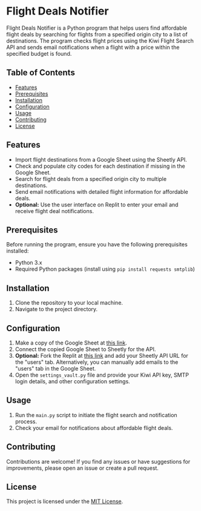 # Flight Deals Notifier

Flight Deals Notifier is a Python program that helps users find affordable flight deals by searching for flights from a specified origin city to a list of destinations. The program checks flight prices using the Kiwi Flight Search API and sends email notifications when a flight with a price within the specified budget is found.

## Table of Contents
- [Features](#features)
- [Prerequisites](#prerequisites)
- [Installation](#installation)
- [Configuration](#configuration)
- [Usage](#usage)
- [Contributing](#contributing)
- [License](#license)

## Features
- Import flight destinations from a Google Sheet using the Sheetly API.
- Check and populate city codes for each destination if missing in the Google Sheet.
- Search for flight deals from a specified origin city to multiple destinations.
- Send email notifications with detailed flight information for affordable deals.
- **Optional:** Use the user interface on Replit to enter your email and receive flight deal notifications.

## Prerequisites
Before running the program, ensure you have the following prerequisites installed:
- Python 3.x
- Required Python packages (install using `pip install requests smtplib`)

## Installation
1. Clone the repository to your local machine.
2. Navigate to the project directory.

## Configuration
1. Make a copy of the Google Sheet at [this link](https://docs.google.com/spreadsheets/d/1WPZ0_el4qXyjfwq1iZ0W3oEzK0RT5UbyyedOGXrmPJo/edit?usp=sharing).
2. Connect the copied Google Sheet to Sheetly for the API.
3. **Optional:** Fork the Replit at [this link](https://replit.com/@AshtonJordan2/Day-40-Flight-Club#main.py) and add your Sheetly API URL for the "users" tab. Alternatively, you can manually add emails to the "users" tab in the Google Sheet.
5. Open the `settings_vault.py` file and provide your Kiwi API key, SMTP login details, and other configuration settings.

## Usage
1. Run the `main.py` script to initiate the flight search and notification process.
2. Check your email for notifications about affordable flight deals.

## Contributing
Contributions are welcome! If you find any issues or have suggestions for improvements, please open an issue or create a pull request.

## License
This project is licensed under the [MIT License](LICENSE).
